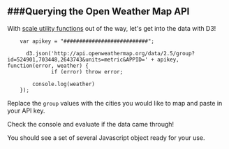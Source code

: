 ###Querying the Open Weather Map API
---

With [scale utility functions](scale.md) out of the way, let's get into the data with D3!

```
    var apikey = "###########################";
    
      d3.json('http://api.openweathermap.org/data/2.5/group?id=524901,703448,2643743&units=metric&APPID=' + apikey, function(error, weather) {
			  if (error) throw error;
        
        console.log(weather)
    });
```

Replace the `group` values with the cities you would like to map and paste in your API key.

Check the console and evaluate if the data came through!

You should see a set of several Javascript object ready for your use.
